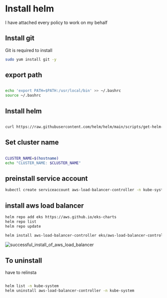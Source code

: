 # Install helm



I have attached every policy to work on my behalf

## Install git
Git is required to install

```sh
sudo yum install git -y
```

## export path
```sh

echo 'export PATH=$PATH:/usr/local/bin' >> ~/.bashrc
source ~/.bashrc


```
## Install helm

```sh

curl https://raw.githubusercontent.com/helm/helm/main/scripts/get-helm-3 | bash


```

## Set cluster name

```sh

CLUSTER_NAME=$(hostname)
echo "CLUSTER_NAME: $CLUSTER_NAME"

```

## preinstall service account

```sh
kubectl create serviceaccount aws-load-balancer-controller -n kube-system

```
## install aws load balancer


```sh
helm repo add eks https://aws.github.io/eks-charts
helm repo list
helm repo update

helm install aws-load-balancer-controller eks/aws-load-balancer-controller -n kube-system --set clusterName=$CLUSTER_NAME --set serviceAccount.create=false --set serviceAccount.name=aws-load-balancer-controller

```

![successful_install_of_aws_load_balancer](./assets/successful_install_of_aws_load_balancer.png)


## To uninstall
have to relinsta


```sh

helm list -n kube-system
helm uninstall aws-load-balancer-controller -n kube-system

```